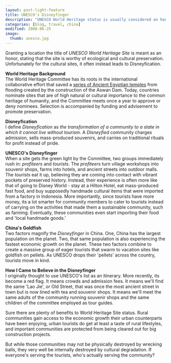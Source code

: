 ```yaml
---
layout: post-light-feature
title: UNESCO's Disneyfinger
description: "UNESCO World Heritage status is usually considered an honor, but it has its drawbacks."
categories: [blog, travel, china]
modified: 2008-06-25
image:
  thumb: unesco.jpg
---
```

Granting a location the title of <em>UNESCO World Heritage Site</em> is meant as an honor, stating that the site is worthy of ecological and cultural preservation.  Unfortunately for the cultural sites, it often instead leads to Disneyfication.

<strong>World Heritage Background</strong><br>
The World Heritage Committee has its roots in the international collaborative effort that saved a <a href="http://en.wikipedia.org/wiki/Abu_Simbel">series of Ancient Egyptian temples</a> from flooding created by the construction of the Aswan Dam.  Today, countries nominate sites that are of high natural or cultural importance to the common heritage of humanity, and the Committee meets once a year to approve or deny nominees.  Selection is accompanied by funding and advisement to promote preservation.

<strong>Disneyfication</strong><br>
I define <em>Disneyfication</em> as <em>the transformation of a community to a state in which it cannot live without tourism</em>.  A <em>Disneyfied</em> community charges admission, sells mass-produced souvenirs, and carries on traditional rituals for profit instead of pride.  

<strong>UNESCO's Disneyfinger</strong><br>
When a site gets the green light by the Committee, two groups immediately rush in: <em>profiteers </em>and <em>tourists</em>.  The <em>profiteers</em> turn village workshops into souvenir shops, farms into hotels, and ancient streets into outdoor malls.  The <em>tourists</em> eat it up, believing they are coming into contact with vibrant pockets of preserved history.  Instead, their experience is often more like that of going to Disney World - stay at a Hilton Hotel, eat mass-produced fast food, and buy supposedly handmade cultural items that were imported from a factory in Indonesia.  More importantly, since tourists have more money, its a lot smarter for community members to cater to tourists instead of carrying on the activities that made them a sustainable community, such as farming.  Eventually, these communities even start importing their food and 'local handmade goods.' 

<strong>China's Goldfish</strong><br>
Two factors magnify the <em>Disneyfinger </em>in China.  One, China has the largest population on the planet.  Two, that same population is also experiencing the fastest economic growth on the planet.  These two factors combine to create a massive group of eager tourists that swarm to vacation sites like goldfish on pellets.  As UNESCO drops their 'pellets' across the country, tourists move in kind.

<strong>How I Came to Believe in the Disneyfinger</strong><br>
I originally thought to use UNESCO's list as an itinerary.  More recently, its become a red flag.  It means crowds and admission fees.  It means we'll find the same 'Lao Jie', or Old Street, that was once the most ancient street in town but is now lined with tea and souvenir shops.  It means we'll meet the same adults of the community running souvenir shops and the same children of the committee employed as tour guides.

Sure there are plenty of benefits to World Heritage Site status.  Rural communities gain access to the economic growth their urban counterparts have been enjoying, urban tourists do get at least a taste of rural lifestyles, and important communities are protected from being cleared out for big construction projects.

But while those communities may not be physically destroyed by wrecking balls, they very well be internally destroyed by cultural degradation.  If everyone's serving the tourists, who's actually serving the community?